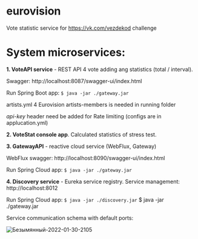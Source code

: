 # eurovision
Vote statistic service for https://vk.com/vezdekod challenge


System microservices:
===================

**1. VoteAPI service** - REST API 4 vote adding ang statistics (total / interval). 

Swagger: http://localhost:8087/swagger-ui/index.html

Run Spring Boot app:
`$ java -jar ./gateway.jar`

artists.yml 4 Eurovision artists-members is needed in running folder

*api-key* header need be added for Rate limiting (configs are in applucation.yml)

**2. VoteStat console app**. Calculated statistics of stress test.


**3. GatewayAPI** - reactive cloud service (WebFlux, Gateway)

WebFlux swagger: http://localhost:8090/swagger-ui/index.html

Run Spring Cloud app:
`$ java -jar ./gateway.jar`

**4. Discovery service** - Eureka service registry. Service management: http://localhost:8012

Run Spring Cloud app:
`$ java -jar ./discovery.jar`
$ java -jar ./gateway.jar

Service communication schema with default ports:

![Безымянный-2022-01-30-2105](https://user-images.githubusercontent.com/23243577/172043896-faf0dfa0-73fc-44c4-97f2-10ccfc72825c.png)
